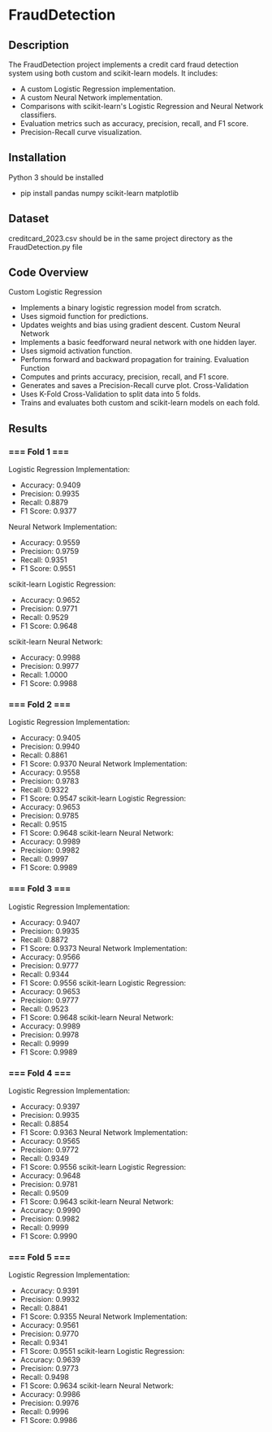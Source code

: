 # FraudDetection

## Description
The FraudDetection project implements a credit card fraud detection system using both custom and scikit-learn models. It includes:
- A custom Logistic Regression implementation.
- A custom Neural Network implementation.
- Comparisons with scikit-learn's Logistic Regression and Neural Network classifiers.
- Evaluation metrics such as accuracy, precision, recall, and F1 score.
- Precision-Recall curve visualization.

## Installation
Python 3 should be installed
- pip install pandas numpy scikit-learn matplotlib

## Dataset
creditcard_2023.csv should be in the same project directory as the FraudDetection.py file

## Code Overview
Custom Logistic Regression
- Implements a binary logistic regression model from scratch.
- Uses sigmoid function for predictions.
- Updates weights and bias using gradient descent.
Custom Neural Network
- Implements a basic feedforward neural network with one hidden layer.
- Uses sigmoid activation function.
- Performs forward and backward propagation for training.
Evaluation Function
- Computes and prints accuracy, precision, recall, and F1 score.
- Generates and saves a Precision-Recall curve plot.
Cross-Validation
- Uses K-Fold Cross-Validation to split data into 5 folds.
- Trains and evaluates both custom and scikit-learn models on each fold.

## Results
### === Fold 1 ===
Logistic Regression Implementation:
- Accuracy: 0.9409
- Precision: 0.9935
- Recall: 0.8879
- F1 Score: 0.9377
  
Neural Network Implementation:
- Accuracy: 0.9559
- Precision: 0.9759
- Recall: 0.9351
- F1 Score: 0.9551
  
scikit-learn Logistic Regression:
- Accuracy: 0.9652
- Precision: 0.9771
- Recall: 0.9529
- F1 Score: 0.9648
  
scikit-learn Neural Network:
- Accuracy: 0.9988
- Precision: 0.9977
- Recall: 1.0000
- F1 Score: 0.9988

### === Fold 2 ===
Logistic Regression Implementation:
- Accuracy: 0.9405
- Precision: 0.9940
- Recall: 0.8861
- F1 Score: 0.9370
Neural Network Implementation:
- Accuracy: 0.9558
- Precision: 0.9783
- Recall: 0.9322
- F1 Score: 0.9547
scikit-learn Logistic Regression:
- Accuracy: 0.9653
- Precision: 0.9785
- Recall: 0.9515
- F1 Score: 0.9648
scikit-learn Neural Network:
- Accuracy: 0.9989
- Precision: 0.9982
- Recall: 0.9997
- F1 Score: 0.9989

### === Fold 3 ===
Logistic Regression Implementation:
- Accuracy: 0.9407
- Precision: 0.9935
- Recall: 0.8872
- F1 Score: 0.9373
Neural Network Implementation:
- Accuracy: 0.9566
- Precision: 0.9777
- Recall: 0.9344
- F1 Score: 0.9556
scikit-learn Logistic Regression:
- Accuracy: 0.9653
- Precision: 0.9777
- Recall: 0.9523
- F1 Score: 0.9648
scikit-learn Neural Network:
- Accuracy: 0.9989
- Precision: 0.9978
- Recall: 0.9999
- F1 Score: 0.9989

### === Fold 4 ===
Logistic Regression Implementation:
- Accuracy: 0.9397
- Precision: 0.9935
- Recall: 0.8854
- F1 Score: 0.9363
Neural Network Implementation:
- Accuracy: 0.9565
- Precision: 0.9772
- Recall: 0.9349
- F1 Score: 0.9556
scikit-learn Logistic Regression:
- Accuracy: 0.9648
- Precision: 0.9781
- Recall: 0.9509
- F1 Score: 0.9643
scikit-learn Neural Network:
- Accuracy: 0.9990
- Precision: 0.9982
- Recall: 0.9999
- F1 Score: 0.9990

### === Fold 5 ===
Logistic Regression Implementation:
- Accuracy: 0.9391
- Precision: 0.9932
- Recall: 0.8841
- F1 Score: 0.9355
Neural Network Implementation:
- Accuracy: 0.9561
- Precision: 0.9770
- Recall: 0.9341
- F1 Score: 0.9551
scikit-learn Logistic Regression:
- Accuracy: 0.9639
- Precision: 0.9773
- Recall: 0.9498
- F1 Score: 0.9634
scikit-learn Neural Network:
- Accuracy: 0.9986
- Precision: 0.9976
- Recall: 0.9996
- F1 Score: 0.9986
